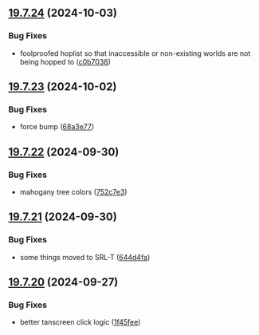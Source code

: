 ## [19.7.24](https://github.com/Torwent/WaspLib/compare/v19.7.23...v19.7.24) (2024-10-03)


### Bug Fixes

* foolproofed hoplist so that inaccessible or non-existing worlds are not being hopped to ([c0b7038](https://github.com/Torwent/WaspLib/commit/c0b7038369f10ff157047511fb7e287cf578f389))



## [19.7.23](https://github.com/Torwent/WaspLib/compare/v19.7.22...v19.7.23) (2024-10-02)


### Bug Fixes

* force bump ([68a3e77](https://github.com/Torwent/WaspLib/commit/68a3e77ac3c1d66d10daccc6c0d96acfd2042825))



## [19.7.22](https://github.com/Torwent/WaspLib/compare/v19.7.21...v19.7.22) (2024-09-30)


### Bug Fixes

* mahogany tree colors ([752c7e3](https://github.com/Torwent/WaspLib/commit/752c7e37d9ab1d21691c59ff665d2a426ba6c31d))



## [19.7.21](https://github.com/Torwent/WaspLib/compare/v19.7.20...v19.7.21) (2024-09-30)


### Bug Fixes

* some things moved to SRL-T ([644d4fa](https://github.com/Torwent/WaspLib/commit/644d4fa294063bca30d103647e291d2830be68de))



## [19.7.20](https://github.com/Torwent/WaspLib/compare/v19.7.19...v19.7.20) (2024-09-27)


### Bug Fixes

* better tanscreen click logic ([1f45fee](https://github.com/Torwent/WaspLib/commit/1f45fee98d7939fb562baff61f0af3d36dbbce74))



